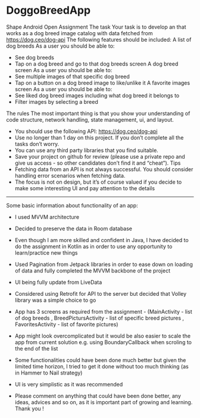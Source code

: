 # DoggoBreedApp

Shape Android Open Assignment
The task
Your task is to develop an that works as a dog breed image catalog with data fetched from
https://dog.ceo/dog-api
The following features should be included:
A list of dog breeds
As a user you should be able to:
- See dog breeds
- Tap on a dog breed and go to that dog breeds screen
A dog breed screen
As a user you should be able to:
- See multiple images of that specific dog breed
- Tap on a button on a dog breed image to like/unlike it
A favorite images screen
As a user you should be able to:
- See liked dog breed images including what dog breed it belongs to
- Filter images by selecting a breed

The rules
The most important thing is that you show your understanding of code structure, network
handling, state management, ui, and layout.
- You should use the following API: https://dog.ceo/dog-api
- Use no longer than 1 day on this project. If you don’t complete all the tasks don’t worry.
- You can use any third party libraries that you find suitable.
- Save your project on github for review (please use a private repo and give us access -
so other candidates don’t find it and “cheat”).
Tips
- Fetching data from an API is not always successful. You should consider handling error
scenarios when fetching data.
- The focus is not on design, but it’s of course valued if you decide to make some
interesting UI and pay attention to the details

-----------------------------------------------------------------------------------------------

Some basic information about functionality of an app:

* I used MVVM architecture
* Decided to preserve the data in Room database
* Even though I am more skilled and confident in Java, I have decided to do the assignment in Kotlin as in order to use any opportunity to learn/practice new things
* Used Pagination from Jetpack libraries in order to ease down on loading of data and fully completed the MVVM backbone of the project
* UI being fully update from LiveData 
* Considered using Retrofit for API to the server but decided that Volley library was a simple choice to go
* App has 3 screens as required from the assignment - (MainActivity - list of dog breeds , BreedPictursActivity - list of specific breed pictures , FavoritesActivity - list of favorite pictures)
* App might look overcomplicated but it would be also easier to scale the app from current solution e.g. using BoundaryCallback when scroling to the end of the list
* Some functionalities could have been done much better but given the limited time horizon, I tried to get it done without too much thinking (as in Hammer to Nail strategy)
* UI is very simplistic as it was recommended

* Please comment on anything that could have been done better, any ideas, advices and so on, as it is important part of growing and learning. Thank you !

